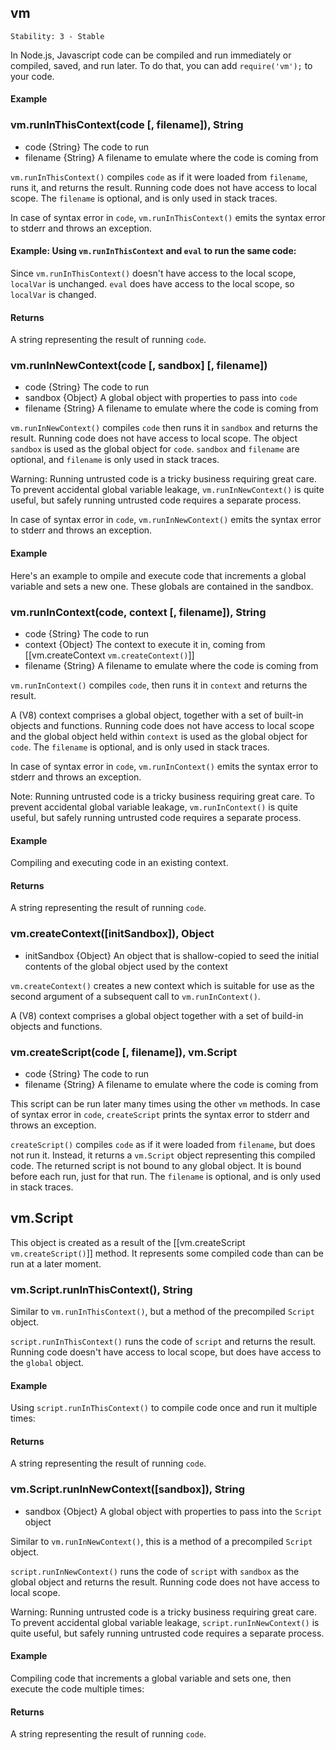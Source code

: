 ## vm

    Stability: 3 - Stable
    
In Node.js, Javascript code can be compiled and run immediately or compiled, saved, and run later. To do that, you can add `require('vm');` to your code.

#### Example

<script src='http://snippets.c9.io/github.com/c9/nodemanual.org-examples/nodejs_ref_guide/vm/vm.js?linestart=3&lineend=0&showlines=false' defer='defer'></script>



### vm.runInThisContext(code [, filename]), String
- code {String}   The code to run
- filename {String}  A filename to emulate where the code is coming from 

`vm.runInThisContext()` compiles `code` as if it were loaded from `filename`, runs it, and returns the result. Running code does not have access to local scope. The `filename` is optional, and is only used in stack traces.

In case of syntax error in `code`, `vm.runInThisContext()` emits the syntax error to stderr and throws an exception.

#### Example: Using `vm.runInThisContext` and `eval` to run the same code:

<script src='http://snippets.c9.io/github.com/c9/nodemanual.org-examples/nodejs_ref_guide/vm/vm.runInThisContext.js?linestart=3&lineend=0&showlines=false' defer='defer'></script>

Since `vm.runInThisContext()` doesn't have access to the local scope, `localVar` is unchanged. `eval` does have access to the local scope, so `localVar` is changed.

#### Returns

A string representing the result of running `code`.

 


### vm.runInNewContext(code [, sandbox] [, filename])
- code {String}  The code to run
- sandbox {Object}  A global object with properties to pass into `code`
- filename {String}   A filename to emulate where the code is coming from

`vm.runInNewContext()` compiles `code` then runs it in `sandbox` and returns the result. Running code does not have access to local scope. The object `sandbox` is used as the global object for `code`.
`sandbox` and `filename` are optional, and `filename` is only used in stack traces.

Warning: Running untrusted code is a tricky business requiring great care.  To prevent accidental global variable leakage, `vm.runInNewContext()` is quite useful, but safely running untrusted code requires a separate process.

In case of syntax error in `code`, `vm.runInNewContext()` emits the syntax error to stderr and throws an exception.

#### Example

Here's an example to ompile and execute code that increments a global variable and sets a new one. These globals are contained in the sandbox.

<script src='http://snippets.c9.io/github.com/c9/nodemanual.org-examples/nodejs_ref_guide/vm/vm.runInNewContext.js?linestart=3&lineend=0&showlines=false' defer='defer'></script>

 


### vm.runInContext(code, context [, filename]), String
- code {String}  The code to run
- context {Object}  The context to execute it in, coming from [[vm.createContext `vm.createContext()`]]
- filename {String}  A filename to emulate where the code is coming from

`vm.runInContext()` compiles `code`, then runs it in `context` and returns the result.

A (V8) context comprises a global object, together with a set of built-in objects and functions. Running code does not have access to local scope and the global object held within `context` is used as the global object for `code`. The `filename` is optional, and is only used in stack traces.

In case of syntax error in `code`, `vm.runInContext()` emits the syntax error to stderr and throws an exception.

Note: Running untrusted code is a tricky business requiring great care.  To prevent accidental global variable leakage, `vm.runInContext()` is quite useful, but safely running untrusted code requires a separate process.

#### Example

Compiling and executing code in an existing context.

<script src='http://snippets.c9.io/github.com/c9/nodemanual.org-examples/nodejs_ref_guide/vm/vm.runInContext.js?linestart=3&lineend=0&showlines=false' defer='defer'></script>

#### Returns

A string representing the result of running `code`.

 


### vm.createContext([initSandbox]), Object
- initSandbox {Object}  An object that is shallow-copied to seed the initial contents of the global object used by the context

`vm.createContext()` creates a new context which is suitable for use as the second argument of a subsequent call to `vm.runInContext()`. 

A (V8) context comprises a global object together with a set of build-in objects and functions.

 


### vm.createScript(code [, filename]), vm.Script
- code {String}  The code to run
- filename {String}  A filename to emulate where the code is coming from


This script can be run later many times using the other `vm` methods. In case of syntax error in `code`, `createScript` prints the syntax error to stderr and throws an exception.


`createScript()` compiles `code` as if it were loaded from `filename`, but does not run it. Instead, it returns a `vm.Script` object representing this compiled code. The returned script is not bound to any global object. It is bound before each run, just for that run. The `filename` is optional, and is only used in stack traces.

 
## vm.Script

This object is created as a result of the [[vm.createScript `vm.createScript()`]] method. It represents some compiled code than can be run at a later moment.




### vm.Script.runInThisContext(), String

Similar to `vm.runInThisContext()`, but a method of the precompiled `Script` object.

`script.runInThisContext()` runs the code of `script` and returns the result. Running code doesn't have access to local scope, but does have access to the `global` object.

#### Example

Using `script.runInThisContext()` to compile code once and run it multiple times:

<script src='http://snippets.c9.io/github.com/c9/nodemanual.org-examples/nodejs_ref_guide/vm/vm.Script.runInThisContext.js?linestart=3&lineend=0&showlines=false' defer='defer'></script>

#### Returns

A string representing the result of running `code`.

 


### vm.Script.runInNewContext([sandbox]), String
- sandbox {Object}  A global object with properties to pass into the `Script` object

Similar to `vm.runInNewContext()`, this is a method of a precompiled `Script` object.

`script.runInNewContext()` runs the code of `script` with `sandbox` as the global object and returns the result. Running code does not have access to local scope.

Warning: Running untrusted code is a tricky business requiring great care.  To prevent accidental global variable leakage, `script.runInNewContext()` is quite useful, but safely running untrusted code requires a separate process.

#### Example

Compiling code that increments a global variable and sets one, then execute the code multiple times:

<script src='http://snippets.c9.io/github.com/c9/nodemanual.org-examples/nodejs_ref_guide/vm/vm.Script.runInNewContext.js?linestart=3&lineend=0&showlines=false' defer='defer'></script>

#### Returns

A string representing the result of running `code`.

 

